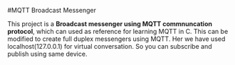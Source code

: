 #MQTT Broadcast Messenger

This project is a **Broadcast messenger using  MQTT commnuncation protocol**, which can used as reference for learning MQTT in C. This can be modified to create full duplex messengers using MQTT. Her we have used localhost(127.0.0.1) for virtual conversation. So you can  subscribe and publish using same device.

